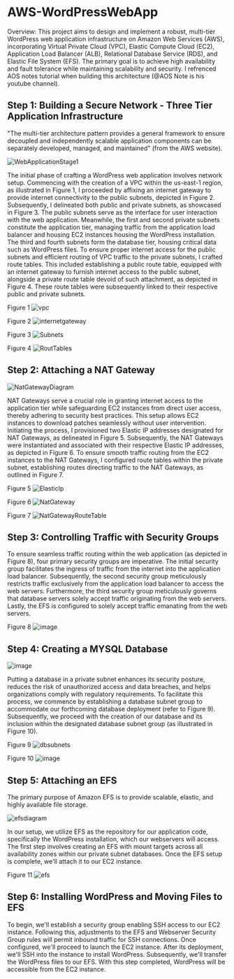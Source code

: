 # AWS-WordPressWebApp
Overview: This project aims to design and implement a robust, multi-tier WordPress web application infrastructure on Amazon Web Services (AWS), incorporating Virtual Private Cloud (VPC), Elastic Compute Cloud (EC2), Application Load Balancer (ALB), Relational Database Service (RDS), and Elastic File System (EFS). The primary goal is to achieve high availability and fault tolerance while maintaining scalability and security. I refrenced AOS notes tutorial when building this architecture (@AOS Note is his youtube channel). 

## Step 1: Building a Secure Network - Three Tier Application Infrastructure

"The multi-tier architecture pattern provides a general framework to ensure decoupled and independently scalable application components can be separately developed, managed, and maintained" (from the AWS website). 

![WebApplicationStage1](https://github.com/sauravnakarmi/AWS-WordPressWebApp/assets/70821330/092605ba-29ba-4218-a83c-ee35cc594b05)

The initial phase of crafting a WordPress web application involves network setup. Commencing with the creation of a VPC within the us-east-1 region, as illustrated in Figure 1, I proceeded by affixing an internet gateway to provide internet connectivity to the public subnets, depicted in Figure 2. Subsequently, I delineated both public and private subnets, as showcased in Figure 3. The public subnets serve as the interface for user interaction with the web application. Meanwhile, the first and second private subnets constitute the application tier, managing traffic from the application load balancer and housing EC2 instances housing the WordPress installation. The third and fourth subnets form the database tier, housing critical data such as WordPress files. To ensure proper internet access for the public subnets and efficient routing of VPC traffic to the private subnets, I crafted route tables. This included establishing a public route table, equipped with an internet gateway to furnish internet access to the public subnet, alongside a private route table devoid of such attachment, as depicted in Figure 4. These route tables were subsequently linked to their respective public and private subnets.

Figure 1
![vpc](https://github.com/sauravnakarmi/AWS-WordPressWebApp/assets/70821330/5606d210-5c04-4380-8572-d6021c8e1e8f)

Figure 2
![internetgateway](https://github.com/sauravnakarmi/AWS-WordPressWebApp/assets/70821330/0513c804-2b9d-4aec-8aa3-59f3b442f4d9)

Figure 3
![Subnets](https://github.com/sauravnakarmi/AWS-WordPressWebApp/assets/70821330/c9290c54-6b80-4cb9-8673-090ca91973c6)

Figure 4
![RoutTables](https://github.com/sauravnakarmi/AWS-WordPressWebApp/assets/70821330/daa7390b-444c-4943-805e-f3ffda44d709)

## Step 2: Attaching a NAT Gateway

![NatGatewayDiagram](https://github.com/sauravnakarmi/AWS-WordPressWebApp/assets/70821330/93b0a368-5f3b-4203-9f32-2fdb7a4d2363)

NAT Gateways serve a crucial role in granting internet access to the application tier while safeguarding EC2 instances from direct user access, thereby adhering to security best practices. This setup allows EC2 instances to download patches seamlessly without user intervention. Initiating the process, I provisioned two Elastic IP addresses designated for NAT Gateways, as delineated in Figure 5. Subsequently, the NAT Gateways were instantiated and associated with their respective Elastic IP addresses, as depicted in Figure 6. To ensure smooth traffic routing from the EC2 instances to the NAT Gateways, I configured route tables within the private subnet, establishing routes directing traffic to the NAT Gateways, as outlined in Figure 7.

Figure 5
![ElasticIp](https://github.com/sauravnakarmi/AWS-WordPressWebApp/assets/70821330/3ba2c18d-ee70-4c91-987d-a422c2e85d87)

Figure 6
![NatGateway](https://github.com/sauravnakarmi/AWS-WordPressWebApp/assets/70821330/921aa575-fcbe-4483-accb-42dd9405851a)

Figure 7
![NatGatewayRouteTable](https://github.com/sauravnakarmi/AWS-WordPressWebApp/assets/70821330/d8c9a1a3-4267-4ded-bafc-5468d8280562)

## Step 3: Controlling Traffic with Security Groups

To ensure seamless traffic routing within the web application (as depicted in Figure 8), four primary security groups are imperative. The initial security group facilitates the ingress of traffic from the internet into the application load balancer. Subsequently, the second security group meticulously restricts traffic exclusively from the application load balancer to access the web servers. Furthermore, the third security group meticulously governs that database servers solely accept traffic originating from the web servers. Lastly, the EFS is configured to solely accept traffic emanating from the web servers.

Figure 8
![image](https://github.com/sauravnakarmi/AWS-WordPressWebApp/assets/70821330/b5183c15-aa12-4a96-82e0-f64fb7561d3f)

## Step 4: Creating a MYSQL Database

![image](https://github.com/sauravnakarmi/AWS-WordPressWebApp/assets/70821330/1d56f4c1-bbb2-4742-9611-372bc7f05b58)

Putting a database in a private subnet enhances its security posture, reduces the risk of unauthorized access and data breaches, and helps organizations comply with regulatory requirements. To facilitate this process, we commence by establishing a database subnet group to accommodate our forthcoming database deployment (refer to Figure 9). Subsequently, we proceed with the creation of our database and its inclusion within the designated database subnet group (as illustrated in Figure 10).

Figure 9
![dbsubnets](https://github.com/sauravnakarmi/AWS-WordPressWebApp/assets/70821330/74915534-cc31-49a4-84c4-e2ff35521662)

Figure 10
![image](https://github.com/sauravnakarmi/AWS-WordPressWebApp/assets/70821330/8113a7c3-b36a-495f-ac89-bde71dab713e)

## Step 5: Attaching an EFS

The primary purpose of Amazon EFS is to provide scalable, elastic, and highly available file storage.

![efsdiagram](https://github.com/sauravnakarmi/AWS-WordPressWebApp/assets/70821330/38ec656d-7f4a-4d3d-aa0e-75d4d2540329)

In our setup, we utilize EFS as the repository for our application code, specifically the WordPress installation, which our webservers will access. The first step involves creating an EFS with mount targets across all availability zones within our private subnet databases. Once the EFS setup is complete, we'll attach it to our EC2 instance.

Figure 11
![efs](https://github.com/sauravnakarmi/AWS-WordPressWebApp/assets/70821330/18477997-ef5f-4322-919a-47930cfc1568)

## Step 6: Installing WordPress and Moving Files to EFS

To begin, we'll establish a security group enabling SSH access to our EC2 instance. Following this, adjustments to the EFS and Webserver Security Group rules will permit inbound traffic for SSH connections. Once configured, we'll proceed to launch the EC2 instance. After its deployment, we'll SSH into the instance to install WordPress. Subsequently, we'll transfer the WordPress files to our EFS. With this step completed, WordPress will be accessible from the EC2 instance.
